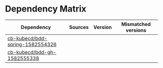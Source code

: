 # Dependency Matrix

Dependency | Sources | Version | Mismatched versions
---------- | ------- | ------- | -------------------
[cb-kubecd/bdd-spring-1582554326](https://github.com/cb-kubecd/bdd-spring-1582554326.git) |  | []() | 
[cb-kubecd/bdd-gh-1582555338](https://github.com/cb-kubecd/bdd-gh-1582555338.git) |  | []() | 
